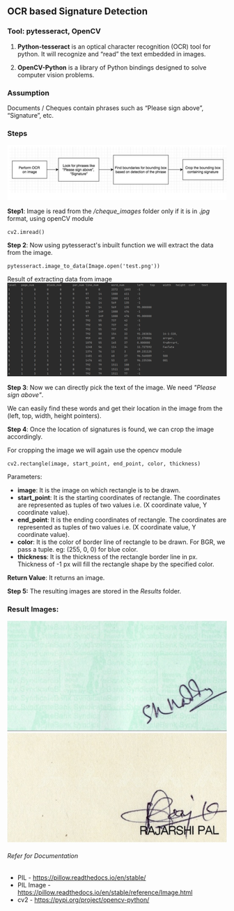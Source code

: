 ## OCR based Signature Detection


### Tool: pytesseract, OpenCV

1. **Python-tesseract** is an optical character recognition (OCR) tool for python.
It will recognize and “read” the text embedded in images.

2. **OpenCV-Python** is a library of Python bindings designed to solve computer vision problems.

### Assumption

Documents / Cheques contain phrases such as “Please sign above”, “Signature”, etc.


### Steps

![img.png](../../../images/OCR_flow.png)

**Step1**: Image is read from the */cheque_images* folder only if it is in *.jpg* format, using openCV module

    cv2.imread()

**Step 2**: Now using pytesseract's inbuilt function we will extract the data from the image.
    
    pytesseract.image_to_data(Image.open('test.png'))

Result of extracting data from image
![OCR_image_data.png](../../../images/OCR_image_data.png)

**Step 3**: Now we can directly pick the text of the image.
We need *"Please sign above"*.

We can easily find these words and get their location in the image from the (left, top, width, height pointers).

**Step 4**: Once the location of signatures is found, we can crop the image accordingly.

For cropping the image we will again use the opencv module

    cv2.rectangle(image, start_point, end_point, color, thickness)

Parameters:

* **image**: It is the image on which rectangle is to be drawn.
* **start_point**: It is the starting coordinates of rectangle. The coordinates are represented as tuples of two values i.e. (X coordinate value, Y coordinate value).
* **end_point**: It is the ending coordinates of rectangle. The coordinates are represented as tuples of two values i.e. (X coordinate value, Y coordinate value).
* **color**: It is the color of border line of rectangle to be drawn. For BGR, we pass a tuple. eg: (255, 0, 0) for blue color.
* **thickness**: It is the thickness of the rectangle border line in px. Thickness of -1 px will fill the rectangle shape by the specified color.

**Return Value**: It returns an image.

**Step 5:** The resulting images are stored in the *Results* folder. 

### Result Images:
![Result1.png](../../../images/OCR_Result_Image1.png)
![Result2.png](../../../images/OCR_Result_Image2.png)

###### Refer for Documentation 
* PIL - https://pillow.readthedocs.io/en/stable/
* PIL Image - https://pillow.readthedocs.io/en/stable/reference/Image.html
* cv2 - https://pypi.org/project/opencv-python/
